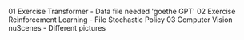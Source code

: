 01 Exercise Transformer - Data file needed 'goethe GPT'
02 Exercise Reinforcement Learning - File Stochastic Policy
03 Computer Vision nuScenes - Different pictures
